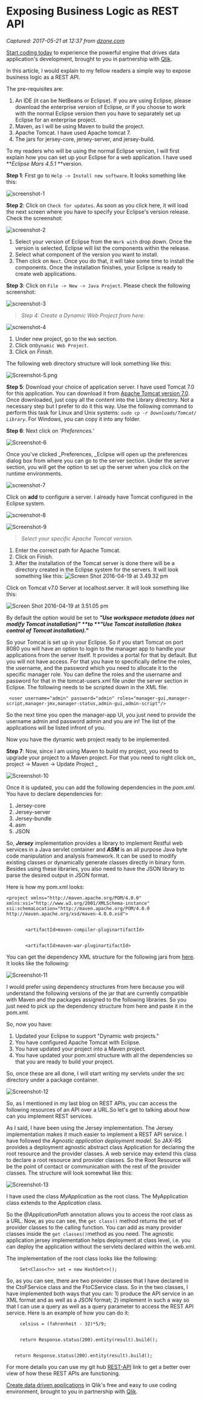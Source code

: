 # Exposing Business Logic as REST API

_Captured: 2017-05-21 at 12:37 from [dzone.com](https://dzone.com/articles/exposing-business-logic-as-rest-api?edition=299092&utm_source=Daily%20Digest&utm_medium=email&utm_campaign=dd%202017-05-20)_

[Start coding today](https://dzone.com/go?i=155124&u=https%3A%2F%2Fgoo.gl%2FmNOkDt) to experience the powerful engine that drives data application's development, brought to you in partnership with [Qlik](https://dzone.com/go?i=155124&u=https%3A%2F%2Fgoo.gl%2FmNOkDt).

In this article, I would explain to my fellow readers a simple way to expose business logic as a REST API.

The pre-requisites are:

  1. An IDE (it can be NetBeans or Eclipse). If you are using Eclipse, please download the enterprise version of Eclipse, or if you choose to work with the normal Eclipse version then you have to separately set up Eclipse for an enterprise project.
  2. Maven, as I will be using Maven to build the project.
  3. Apache Tomcat. I have used Apache tomcat 7.
  4. The jars for jersey-core, jersey-server, and jersey-build.

To my readers who will be using the normal Eclipse version, I will first explain how you can set up your Eclipse for a web application. I have used **_Eclipse Mars 4.5.1_ **version.

**Step 1**: First go to `Help -> Install new software`. It looks something like this:

![screenshot-1](https://soumyajit2016.files.wordpress.com/2016/04/screenshot-1.png?w=1140)

**Step 2**: Click on `Check for updates`. As soon as you click here, it will load the next screen where you have to specify your Eclipse's version release. Check the screenshot:

![screenshot-2](https://soumyajit2016.files.wordpress.com/2016/04/screenshot-21.png?w=1140)

  1. Select your version of Eclipse from the `Work with` drop down. Once the version is selected, Eclipse will list the components within the release.
  2. Select what component of the version you want to install.
  3. Then click on `Next`. Once you do that, it will take some time to install the components. Once the installation finishes, your Eclipse is ready to create web applications.

**Step 3**: Click on `File -> New -> Java Project`. Please check the following screenshot:

![screenshot-3](https://soumyajit2016.files.wordpress.com/2016/04/screenshot-3.png?w=1140)

> _Step 4: Create a Dynamic Web Project from here:_

![screenshot-4](https://soumyajit2016.files.wordpress.com/2016/04/screenshot-4.png?w=1140)

  1. Under new project, go to the `Web` section.
  2. Click on`Dynamic Web Project`.
  3. Click on _Finish_.

The following web directory structure will look something like this:

![Screenshot-5.png](https://soumyajit2016.files.wordpress.com/2016/04/screenshot-5.png?w=1140)

**Step 5**: Download your choice of application server. I have used Tomcat 7.0 for this application. You can download it from [Apache Tomcat version 7.0](http://tomcat.apache.org/download-70.cgi). Once downloaded, just copy all the content into the Library directory. Not a necessary step but I prefer to do it this way. Use the following command to perform this task for Linux and Unix systems: _`sudo cp -r Downloads/Tomcat/ Library`_. For Windows, you can copy it into any folder.

**Step 6**: Next click on _'Preferences.'_

![Screenshot-6](https://soumyajit2016.files.wordpress.com/2016/04/screenshot-6.png?w=1140)

Once you've clicked _Preferences, _Eclipse will open up the preferences dialog box from where you can go to the server section. Under the server section, you will get the option to set up the server when you click on the runtime environments.

![screenshot-7](https://soumyajit2016.files.wordpress.com/2016/04/screenshot-7.png?w=1140)

Click on **add** to configure a server. I already have Tomcat configured in the Eclipse system.

![screenshot-8](https://soumyajit2016.files.wordpress.com/2016/04/screenshot-8.png?w=1140)

![Screenshot-9](https://soumyajit2016.files.wordpress.com/2016/04/screenshot-9.png?w=1140)

> _Select your specific Apache Tomcat version._

  1. Enter the correct path for Apache Tomcat.
  2. Click on Finish.
  3. After the installation of the Tomcat server is done there will be a directory created in the Eclipse system for the servers. It will look something like this:
![Screen Shot 2016-04-19 at 3.49.32 pm](https://soumyajit2016.files.wordpress.com/2016/04/screen-shot-2016-04-19-at-3-49-32-pm.png?w=1140)

Click on Tomcat v7.0 Server at localhost.server. It will look something like this:

![Screen Shot 2016-04-19 at 3.51.05 pm](https://soumyajit2016.files.wordpress.com/2016/04/screen-shot-2016-04-19-at-3-51-05-pm1.png?w=1140)

By default the option would be set to **_"Use workspace metadata (does not modify Tomcat installation)" _**to **_"Use Tomcat installation (takes control of Tomcat installation)."_**

So your Tomcat is set up in your Eclipse. So if you start Tomcat on port 8080 you will have an option to login to the manager app to handle your applications from the server itself. It provides a portal for that by default. But you will not have access. For that you have to specifically define the roles, the username, and the password which you need to allocate it to the specific manager role. You can define the roles and the username and password for that in the tomcat-users.xml file under the server section in Eclipse. The following needs to be scripted down in the XML file:
    
    
     <user username="admin" password="admin" roles="manager-gui,manager-script,manager-jmx,manager-status,admin-gui,admin-script"/>

So the next time you open the manager-app UI, you just need to provide the username admin and password admin and you are in! The list of the applications will be listed infront of you.

Now you have the dynamic web project ready to be implemented.

**Step 7**: Now, since I am using Maven to build my project, you need to upgrade your project to a Maven project. For that you need to right click on_ project -> Maven -> Update Project _

![Screenshot-10](https://soumyajit2016.files.wordpress.com/2016/04/screenshot-10.png?w=1140)

Once it is updated, you can add the following dependencies in the _pom.xml_. You have to declare dependencies for:

  1. Jersey-core
  2. Jersey-server
  3. Jersey-bundle
  4. asm
  5. JSON

So, **_Jersey_** implementation provides a library to implement Restful web services in a Java servlet container and _**ASM**_ is an all purpose Java byte code manipulation and analysis framework. It can be used to modify existing classes or dynamically generate classes directly in binary form. Besides using these libraries, you also need to have the JSON library to parse the desired output in JSON format.

Here is how my pom.xml looks:
    
    
    <project xmlns="http://maven.apache.org/POM/4.0.0" xmlns:xsi="http://www.w3.org/2001/XMLSchema-instance" xsi:schemaLocation="http://maven.apache.org/POM/4.0.0 http://maven.apache.org/xsd/maven-4.0.0.xsd">
    
    
           <artifactId>maven-compiler-pluginartifactId>
    
    
           <artifactId>maven-war-pluginartifactId>

You can get the dependency XML structure for the following jars from [here](http://mvnrepository.com/). It looks like the following:

![Screenshot-11](https://soumyajit2016.files.wordpress.com/2016/04/screenshot-11.png?w=1140)

I would prefer using dependency structures from here because you will understand the following versions of the jar that are currently compatible with Maven and the packages assigned to the following libraries. So you just need to pick up the dependency structure from here and paste it in the pom.xml.

So, now you have:

  1. Updated your Eclipse to support "Dynamic web projects."
  2. You have configured Apache Tomcat with Eclipse.
  3. You have updated your project into a Maven project.
  4. You have updated your pom.xml structure with all the dependencies so that you are ready to build your project.

So, once these are all done, I will start writing my servlets under the src directory under a package container.

![Screenshot-12](https://soumyajit2016.files.wordpress.com/2016/04/screenshot-12.png?w=1140)

So, as I mentioned in my last blog on REST APIs, you can access the following resources of an API over a URL.So let's get to talking about how can you implement REST services.

As I said, I have been using the Jersey implementation. The Jersey implementation makes it much easier to implement a REST API service. I have followed the _Agnostic application deployment model._ So JAX-RS provides a deployment agnostic abstract class Application for declaring the root resource and the provider classes. A web service may extend this class to declare a root resource and provider classes. So the Root Resource will be the point of contact or communication with the rest of the provider classes. The structure will look somewhat like this:

![Screenshot-13](https://soumyajit2016.files.wordpress.com/2016/04/screenshot-13.png?w=1140)

I have used the class _MyApplication_ as the root class. The MyApplication class extends to the _Application_ class.

So the _@ApplicationPath_ annotation allows you to access the root class as a URL. Now, as you can see, the `get class()` method returns the set of provider classes to the calling function. You can add as many provider classes inside the `get classes()`method as you need. The agnostic application jersey implementation helps deployment at class level, i.e. you can deploy the application without the servlets declared within the web.xml.

The implementation of the root class looks like the following:
    
    
         Set<Class<?>> set = new HashSet<>();

So, as you can see, there are two provider classes that I have declared in the CtoFService class and the FtoCService class. So in the two classes, I have implemented both ways that you can: 1) produce the API service in an XML format and as well as a JSON format; 2) implement in such a way so that I can use a query as well as a query parameter to access the REST API service. Here is an example of how you can do it:
    
    
         celsius = (fahrenheit - 32)*5/9;
    
    
         return Response.status(200).entity(result).build();
    
    
       return Response.status(200).entity(result).build();

For more details you can use my git hub [REST-API](https://github.com/Corefinder89/REST-APIs) link to get a better over view of how these REST APIs are functioning.

[Create data driven applications](https://dzone.com/go?i=155123&u=https%3A%2F%2Fgoo.gl%2FWwzwij) in Qlik's free and easy to use coding environment, brought to you in partnership with [Qlik](https://dzone.com/go?i=155123&u=https%3A%2F%2Fgoo.gl%2FWwzwij).
